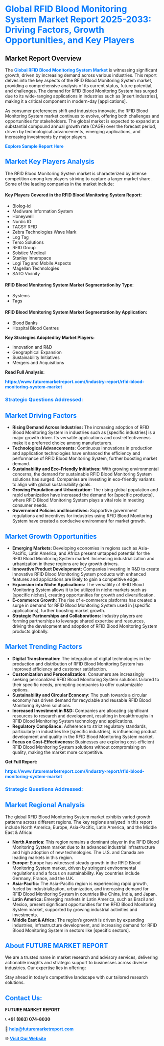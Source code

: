 <h1 style="color: #007BFF;">Global RFID Blood Monitoring System Market Report 2025-2033: Driving Factors, Growth Opportunities, and Key Players</h1>

<section id="overview">
<h2>Market Report Overview</h2>
<p>The <a href="https://www.futuremarketreport.com//industry-report/rfid-blood-monitoring-system-market" style="color: #007BFF; text-decoration: none;"><strong>Global RFID Blood Monitoring System Market</strong></a> is witnessing significant growth, driven by increasing demand across various industries. This report delves into the key aspects of the RFID Blood Monitoring System market, providing a comprehensive analysis of its current status, future potential, and challenges. The demand for RFID Blood Monitoring System has surged due to its wide-ranging applications in industries such as [insert industries], making it a critical component in modern-day [applications].</p>
<p>As consumer preferences shift and industries innovate, the RFID Blood Monitoring System market continues to evolve, offering both challenges and opportunities for stakeholders. The global market is expected to expand at a substantial compound annual growth rate (CAGR) over the forecast period, driven by technological advancements, emerging applications, and increasing investments by major players.</p>
</section>

<section id="overview">
<p><a href="https://www.futuremarketreport.com//request-sample/reportId=47839" style="color: #007BFF; text-decoration: none;"><strong>Explore Sample Report Here</strong></a></p>
</section>

<section id="key-players">
<h2 style="color: #007BFF;">Market Key Players Analysis</h2>
<p>The RFID Blood Monitoring System market is characterized by intense competition among key players striving to capture a larger market share. Some of the leading companies in the market include:</p>
<h4>Key Players Covered in the RFID Blood Monitoring System Report:</h4>
<ul><li>Biolog-id</li><li>Mediware Information System</li><li>Honeywell</li><li>Nordic ID</li><li>TAGSY RFID</li><li>Zebra Technologies Wave Mark</li><li>Log Tag</li><li>Terso Solutions</li><li>RFID Group</li><li>Solstice Medical</li><li>Stanley Innerspace</li><li>Logi Tag and Mobile Aspects</li><li>Magellan Technologies</li><li>SATO Vicinity</li></ul>
<h4>RFID Blood Monitoring System Market Segmentation by Type:</h4>
<ul><li>Systems</li><li>Tags</li></ul>

<h4>RFID Blood Monitoring System Market Segmentation by Application:</h4>
<ul><li>Blood Banks</li><li>Hospital Blood Centres</li></ul>
<p><strong>Key Strategies Adopted by Market Players:</strong></p>
<ul>
<li>Innovation and R&D</li>
<li>Geographical Expansion</li>
<li>Sustainability Initiatives</li>
<li>Mergers and Acquisitions</li>
</ul>
</section>

<section>
<p><strong>Read Full Analysis: </strong></p><a href="https://www.futuremarketreport.com//industry-report/rfid-blood-monitoring-system-market" style="color: #007BFF; text-decoration: none;"><strong>https://www.futuremarketreport.com//industry-report/rfid-blood-monitoring-system-market</strong></a>
<h3 style="color: #007BFF;">Strategic Questions Addressed:</h3>
</section>

<section id="driving-factors">
<h2 style="color: #007BFF;">Market Driving Factors</h2>
<ul>
<li><strong>Rising Demand Across Industries:</strong> The increasing adoption of RFID Blood Monitoring System in industries such as [specific industries] is a major growth driver. Its versatile applications and cost-effectiveness make it a preferred choice among manufacturers.</li>
<li><strong>Technological Advancements:</strong> Continuous innovations in production and application technologies have enhanced the efficiency and performance of RFID Blood Monitoring System, further boosting market demand.</li>
<li><strong>Sustainability and Eco-Friendly Initiatives:</strong> With growing environmental concerns, the demand for sustainable RFID Blood Monitoring System solutions has surged. Companies are investing in eco-friendly variants to align with global sustainability goals.</li>
<li><strong>Growing Population and Urbanization:</strong> The rising global population and rapid urbanization have increased the demand for [specific products], where RFID Blood Monitoring System plays a vital role in meeting consumer needs.</li>
<li><strong>Government Policies and Incentives:</strong> Supportive government regulations and incentives for industries using RFID Blood Monitoring System have created a conducive environment for market growth.</li>
</ul>
</section>

<section id="growth-opportunities">
<h2 style="color: #007BFF;">Market Growth Opportunities</h2>
<ul>
<li><strong>Emerging Markets:</strong> Developing economies in regions such as Asia-Pacific, Latin America, and Africa present untapped potential for the RFID Blood Monitoring System market. Increasing industrialization and urbanization in these regions are key growth drivers.</li>
<li><strong>Innovative Product Development:</strong> Companies investing in R&D to create innovative RFID Blood Monitoring System products with enhanced features and applications are likely to gain a competitive edge.</li>
<li><strong>Expansion into Niche Applications:</strong> The versatility of RFID Blood Monitoring System allows it to be utilized in niche markets such as [specific niches], creating opportunities for growth and diversification.</li>
<li><strong>E-commerce Growth:</strong> The rise of e-commerce platforms has created a surge in demand for RFID Blood Monitoring System used in [specific applications], further boosting market growth.</li>
<li><strong>Strategic Partnerships and Collaborations:</strong> Industry players are forming partnerships to leverage shared expertise and resources, driving the development and adoption of RFID Blood Monitoring System products globally.</li>
</ul>
</section>

<section id="trending-factors">
<h2 style="color: #007BFF;">Market Trending Factors</h2>
<ul>
<li><strong>Digital Transformation:</strong> The integration of digital technologies in the production and distribution of RFID Blood Monitoring System has improved efficiency and customer satisfaction.</li>
<li><strong>Customization and Personalization:</strong> Consumers are increasingly seeking personalized RFID Blood Monitoring System solutions tailored to their specific needs, prompting companies to offer customizable options.</li>
<li><strong>Sustainability and Circular Economy:</strong> The push towards a circular economy has driven demand for recyclable and reusable RFID Blood Monitoring System solutions.</li>
<li><strong>Increased Investment in R&D:</strong> Companies are allocating significant resources to research and development, resulting in breakthroughs in RFID Blood Monitoring System technology and applications.</li>
<li><strong>Regulatory Compliance:</strong> Adherence to strict regulatory standards, particularly in industries like [specific industries], is influencing product development and quality in the RFID Blood Monitoring System market.</li>
<li><strong>Focus on Cost-Effectiveness:</strong> Businesses are exploring cost-efficient RFID Blood Monitoring System solutions without compromising on quality, making the market more competitive.</li>
</ul>
</section>

<section>
<p><strong>Get Full Report: </strong></p><a href="https://www.futuremarketreport.com//industry-report/rfid-blood-monitoring-system-market" style="color: #007BFF; text-decoration: none;"><strong>https://www.futuremarketreport.com//industry-report/rfid-blood-monitoring-system-market</strong></a>
<h3 style="color: #007BFF;">Strategic Questions Addressed:</h3>
</section>


<section id="regional-analysis">
<h2 style="color: #007BFF;">Market Regional Analysis</h2>
<p>The global RFID Blood Monitoring System market exhibits varied growth patterns across different regions. The key regions analyzed in this report include North America, Europe, Asia-Pacific, Latin America, and the Middle East & Africa:</p>
<ul>
<li><strong>North America:</strong> This region remains a dominant player in the RFID Blood Monitoring System market due to its advanced industrial infrastructure and high adoption of new technologies. The U.S. and Canada are leading markets in this region.</li>
<li><strong>Europe:</strong> Europe has witnessed steady growth in the RFID Blood Monitoring System market, driven by stringent environmental regulations and a focus on sustainability. Key countries include Germany, France, and the U.K.</li>
<li><strong>Asia-Pacific:</strong> The Asia-Pacific region is experiencing rapid growth, fueled by industrialization, urbanization, and increasing demand for RFID Blood Monitoring System in countries like China, India, and Japan.</li>
<li><strong>Latin America:</strong> Emerging markets in Latin America, such as Brazil and Mexico, present significant opportunities for the RFID Blood Monitoring System market, supported by growing industrial activities and investments.</li>
<li><strong>Middle East & Africa:</strong> The region’s growth is driven by expanding industries, infrastructure development, and increasing demand for RFID Blood Monitoring System in sectors like [specific sectors].</li>
</ul>
</section>

<footer>
<h2 style="color: #007BFF;">About FUTURE MARKET REPORT</h2>
<p>We are a trusted name in market research and advisory services, delivering actionable insights and strategic support to businesses across diverse industries. Our expertise lies in offering:</p>

<p>Stay ahead in today’s competitive landscape with our tailored research solutions.</p>

<h2 style="color: #007BFF;">Contact Us:</h2>
<p><strong>FUTURE MARKET REPORT</strong></p>
<p>📞 <strong>+91 (883) 074-8030</strong></p>
<p>📧 <strong><a href="mailto:help@futuremarketreport.com" style="color: #007BFF;">help@futuremarketreport.com</a></strong></p>
<p>🌐 <strong><a href="https://www.futuremarketreport.com/" style="color: #007BFF;">Visit Our Website</a></strong></p>
</footer>